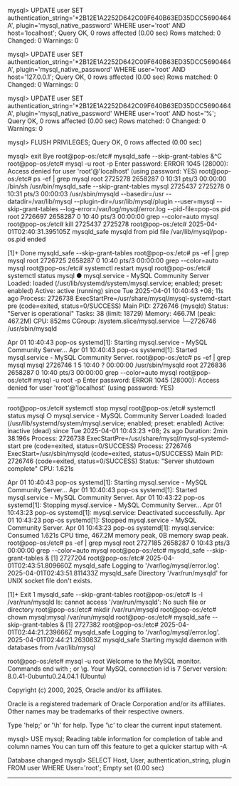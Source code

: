 mysql> UPDATE user SET authentication_string='*2B12E1A2252D642C09F640B63ED35DCC5690464A', plugin='mysql_native_password' WHERE user='root' AND host='localhost';
Query OK, 0 rows affected (0.00 sec)
Rows matched: 0  Changed: 0  Warnings: 0

mysql> UPDATE user SET authentication_string='*2B12E1A2252D642C09F640B63ED35DCC5690464A', plugin='mysql_native_password' WHERE user='root' AND host='127.0.0.1';
Query OK, 0 rows affected (0.00 sec)
Rows matched: 0  Changed: 0  Warnings: 0

mysql> UPDATE user SET authentication_string='*2B12E1A2252D642C09F640B63ED35DCC5690464A', plugin='mysql_native_password' WHERE user='root' AND host='%';
Query OK, 0 rows affected (0.00 sec)
Rows matched: 0  Changed: 0  Warnings: 0

mysql> FLUSH PRIVILEGES;
Query OK, 0 rows affected (0.00 sec)

mysql> exit
Bye
root@pop-os:/etc# mysqld_safe --skip-grant-tables &^C
root@pop-os:/etc# mysql -u root -p
Enter password: 
ERROR 1045 (28000): Access denied for user 'root'@'localhost' (using password: YES)
root@pop-os:/etc# ps -ef | grep mysql
root     2725278 2658287  0 10:31 pts/3    00:00:00 /bin/sh /usr/bin/mysqld_safe --skip-grant-tables
mysql    2725437 2725278  0 10:31 pts/3    00:00:03 /usr/sbin/mysqld --basedir=/usr --datadir=/var/lib/mysql --plugin-dir=/usr/lib/mysql/plugin --user=mysql --skip-grant-tables --log-error=/var/log/mysql/error.log --pid-file=pop-os.pid
root     2726697 2658287  0 10:40 pts/3    00:00:00 grep --color=auto mysql
root@pop-os:/etc# kill   2725437 2725278
root@pop-os:/etc# 2025-04-01T02:40:31.395105Z mysqld_safe mysqld from pid file /var/lib/mysql/pop-os.pid ended

[1]+  Done                    mysqld_safe --skip-grant-tables
root@pop-os:/etc# ps -ef | grep mysql
root     2726725 2658287  0 10:40 pts/3    00:00:00 grep --color=auto mysql
root@pop-os:/etc# systemctl restart mysql
root@pop-os:/etc# systemctl status mysql
● mysql.service - MySQL Community Server
     Loaded: loaded (/usr/lib/systemd/system/mysql.service; enabled; preset: enabled)
     Active: active (running) since Tue 2025-04-01 10:40:43 +08; 11s ago
    Process: 2726738 ExecStartPre=/usr/share/mysql/mysql-systemd-start pre (code=exited, status=0/SUCCESS)
   Main PID: 2726746 (mysqld)
     Status: "Server is operational"
      Tasks: 38 (limit: 18729)
     Memory: 466.7M (peak: 467.2M)
        CPU: 852ms
     CGroup: /system.slice/mysql.service
             └─2726746 /usr/sbin/mysqld

Apr 01 10:40:43 pop-os systemd[1]: Starting mysql.service - MySQL Community Server...
Apr 01 10:40:43 pop-os systemd[1]: Started mysql.service - MySQL Community Server.
root@pop-os:/etc# ps -ef | grep mysql
mysql    2726746       1  5 10:40 ?        00:00:00 /usr/sbin/mysqld
root     2726836 2658287  0 10:40 pts/3    00:00:00 grep --color=auto mysql
root@pop-os:/etc# mysql -u root -p
Enter password: 
ERROR 1045 (28000): Access denied for user 'root'@'localhost' (using password: YES)

---

root@pop-os:/etc# systemctl stop mysql
root@pop-os:/etc# systemctl status mysql
○ mysql.service - MySQL Community Server
     Loaded: loaded (/usr/lib/systemd/system/mysql.service; enabled; preset: enabled)
     Active: inactive (dead) since Tue 2025-04-01 10:43:23 +08; 2s ago
   Duration: 2min 38.196s
    Process: 2726738 ExecStartPre=/usr/share/mysql/mysql-systemd-start pre (code=exited, status=0/SUCCESS)
    Process: 2726746 ExecStart=/usr/sbin/mysqld (code=exited, status=0/SUCCESS)
   Main PID: 2726746 (code=exited, status=0/SUCCESS)
     Status: "Server shutdown complete"
        CPU: 1.621s

Apr 01 10:40:43 pop-os systemd[1]: Starting mysql.service - MySQL Community Server...
Apr 01 10:40:43 pop-os systemd[1]: Started mysql.service - MySQL Community Server.
Apr 01 10:43:22 pop-os systemd[1]: Stopping mysql.service - MySQL Community Server...
Apr 01 10:43:23 pop-os systemd[1]: mysql.service: Deactivated successfully.
Apr 01 10:43:23 pop-os systemd[1]: Stopped mysql.service - MySQL Community Server.
Apr 01 10:43:23 pop-os systemd[1]: mysql.service: Consumed 1.621s CPU time, 467.2M memory peak, 0B memory swap peak.
root@pop-os:/etc# ps -ef | grep mysql
root     2727185 2658287  0 10:43 pts/3    00:00:00 grep --color=auto mysql
root@pop-os:/etc# mysqld_safe --skip-grant-tables &
[1] 2727204
root@pop-os:/etc# 2025-04-01T02:43:51.809660Z mysqld_safe Logging to '/var/log/mysql/error.log'.
2025-04-01T02:43:51.811433Z mysqld_safe Directory '/var/run/mysqld' for UNIX socket file don't exists.

[1]+  Exit 1                  mysqld_safe --skip-grant-tables
root@pop-os:/etc# ls -l /var/run/mysqld
ls: cannot access '/var/run/mysqld': No such file or directory
root@pop-os:/etc# mkdir /var/run/mysqld
root@pop-os:/etc# chown mysql:mysql /var/run/mysqld
root@pop-os:/etc# mysqld_safe --skip-grant-tables &
[1] 2727382
root@pop-os:/etc# 2025-04-01T02:44:21.239666Z mysqld_safe Logging to '/var/log/mysql/error.log'.
2025-04-01T02:44:21.263083Z mysqld_safe Starting mysqld daemon with databases from /var/lib/mysql

root@pop-os:/etc# mysql -u root
Welcome to the MySQL monitor.  Commands end with ; or \g.
Your MySQL connection id is 7
Server version: 8.0.41-0ubuntu0.24.04.1 (Ubuntu)

Copyright (c) 2000, 2025, Oracle and/or its affiliates.

Oracle is a registered trademark of Oracle Corporation and/or its
affiliates. Other names may be trademarks of their respective
owners.

Type 'help;' or '\h' for help. Type '\c' to clear the current input statement.

mysql> USE mysql;
Reading table information for completion of table and column names
You can turn off this feature to get a quicker startup with -A

Database changed
mysql> SELECT Host, User, authentication_string, plugin FROM user WHERE User='root';
Empty set (0.00 sec)

---

